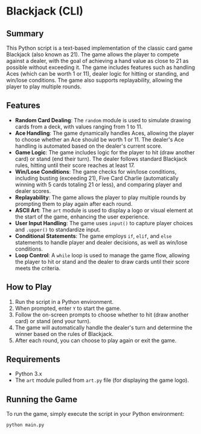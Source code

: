 # Blackjack (CLI)

## Summary
This Python script is a text-based implementation of the classic card game Blackjack (also known as 21). The game allows the player to compete against a dealer, with the goal of achieving a hand value as close to 21 as possible without exceeding it. The game includes features such as handling Aces (which can be worth 1 or 11), dealer logic for hitting or standing, and win/lose conditions. The game also supports replayability, allowing the player to play multiple rounds.

## Features
- **Random Card Dealing**: The `random` module is used to simulate drawing cards from a deck, with values ranging from 1 to 11.
- **Ace Handling**: The game dynamically handles Aces, allowing the player to choose whether an Ace should be worth 1 or 11. The dealer's Ace handling is automated based on the dealer's current score.
- **Game Logic**: The game includes logic for the player to hit (draw another card) or stand (end their turn). The dealer follows standard Blackjack rules, hitting until their score reaches at least 17.
- **Win/Lose Conditions**: The game checks for win/lose conditions, including busting (exceeding 21), Five Card Charlie (automatically winning with 5 cards totaling 21 or less), and comparing player and dealer scores.
- **Replayability**: The game allows the player to play multiple rounds by prompting them to play again after each round.
- **ASCII Art**: The `art` module is used to display a logo or visual element at the start of the game, enhancing the user experience.
- **User Input Handling**: The game uses `input()` to capture player choices and `.upper()` to standardize input.
- **Conditional Statements**: The game employs `if`, `elif`, and `else` statements to handle player and dealer decisions, as well as win/lose conditions.
- **Loop Control**: A `while` loop is used to manage the game flow, allowing the player to hit or stand and the dealer to draw cards until their score meets the criteria.

## How to Play
1. Run the script in a Python environment.
2. When prompted, enter `Y` to start the game.
3. Follow the on-screen prompts to choose whether to hit (draw another card) or stand (end your turn).
4. The game will automatically handle the dealer's turn and determine the winner based on the rules of Blackjack.
5. After each round, you can choose to play again or exit the game.

## Requirements
- Python 3.x
- The `art` module pulled from `art.py` file (for displaying the game logo).

## Running the Game
To run the game, simply execute the script in your Python environment:
```bash
python main.py
```
